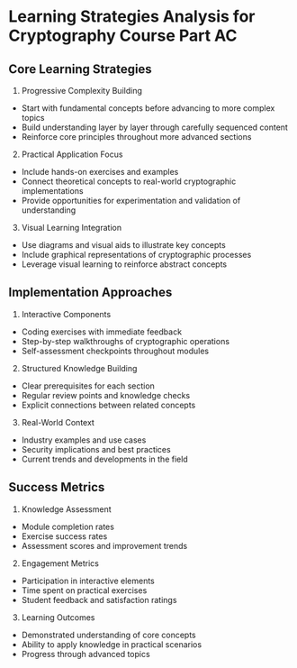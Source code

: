 # Learning Strategies Analysis for Cryptography Course Part AC

## Core Learning Strategies

1. Progressive Complexity Building
- Start with fundamental concepts before advancing to more complex topics
- Build understanding layer by layer through carefully sequenced content
- Reinforce core principles throughout more advanced sections

2. Practical Application Focus  
- Include hands-on exercises and examples
- Connect theoretical concepts to real-world cryptographic implementations
- Provide opportunities for experimentation and validation of understanding

3. Visual Learning Integration
- Use diagrams and visual aids to illustrate key concepts
- Include graphical representations of cryptographic processes
- Leverage visual learning to reinforce abstract concepts

## Implementation Approaches

1. Interactive Components
- Coding exercises with immediate feedback
- Step-by-step walkthroughs of cryptographic operations
- Self-assessment checkpoints throughout modules

2. Structured Knowledge Building
- Clear prerequisites for each section
- Regular review points and knowledge checks
- Explicit connections between related concepts

3. Real-World Context
- Industry examples and use cases
- Security implications and best practices
- Current trends and developments in the field

## Success Metrics

1. Knowledge Assessment
- Module completion rates
- Exercise success rates
- Assessment scores and improvement trends

2. Engagement Metrics
- Participation in interactive elements
- Time spent on practical exercises
- Student feedback and satisfaction ratings

3. Learning Outcomes
- Demonstrated understanding of core concepts
- Ability to apply knowledge in practical scenarios
- Progress through advanced topics